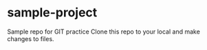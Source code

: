 # sample-project
Sample repo for GIT practice
Clone this repo to your local and make changes to files.

